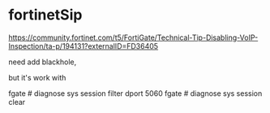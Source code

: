# fortinetSip

https://community.fortinet.com/t5/FortiGate/Technical-Tip-Disabling-VoIP-Inspection/ta-p/194131?externalID=FD36405

need add blackhole, 

but it's work with 

fgate # diagnose sys session filter dport 5060
fgate # diagnose sys session clear


